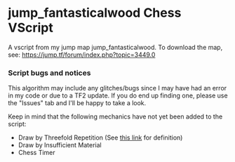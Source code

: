 # jump_fantasticalwood Chess VScript
A vscript from my jump map jump_fantasticalwood. To download the map, see: https://jump.tf/forum/index.php?topic=3449.0

### Script bugs and notices
This algorithm may include any glitches/bugs since I may have had an error in my code or due to a TF2 update. If you do end up finding one, please use the "Issues" tab and I'll be happy to take a look.

Keep in mind that the following mechanics have not yet been added to the script:
- Draw by Threefold Repetition (See [this link](https://www.chess.com/terms/threefold-repetition-chess) for definition)
- Draw by Insufficient Material
- Chess Timer

